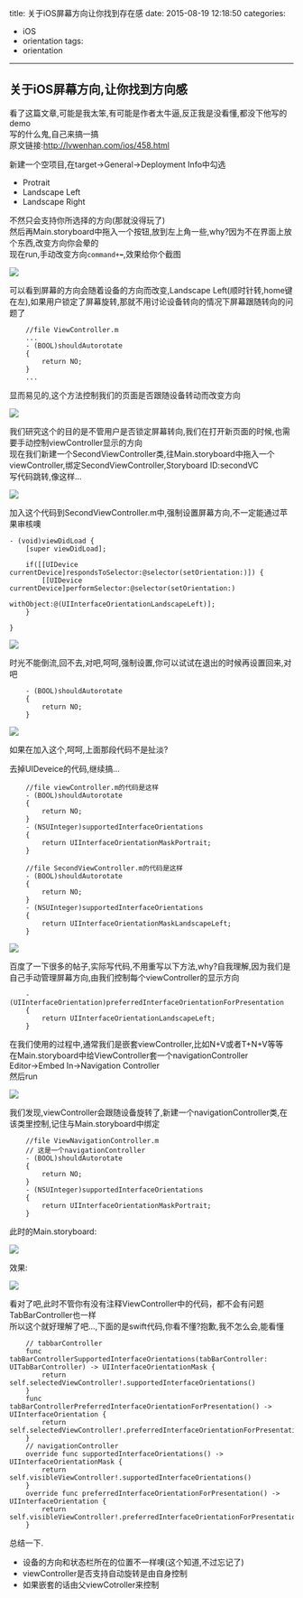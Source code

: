 title: 关于iOS屏幕方向让你找到存在感
date: 2015-08-19 12:18:50
categories:
- iOS
- orientation
tags:
- orientation
---

## 关于iOS屏幕方向,让你找到方向感

看了这篇文章,可能是我太笨,有可能是作者太牛逼,反正我是没看懂,都没下他写的demo    
写的什么鬼,自己来搞一搞    
原文链接:http://lvwenhan.com/ios/458.html    

新建一个空项目,在target->General->Deployment Info中勾选    

- Protrait
- Landscape Left
- Landscape Right

不然只会支持你所选择的方向(那就没得玩了)    
然后再Main.storyboard中拖入一个按钮,放到左上角一些,why?因为不在界面上放个东西,改变方向你会晕的    
现在run,手动改变方向`command+⬅️`,效果给你个截图    

![](/images/iOS/screenOrientation/1.gif)

可以看到屏幕的方向会随着设备的方向而改变,Landscape Left(顺时针转,home键在左),如果用户锁定了屏幕旋转,那就不用讨论设备转向的情况下屏幕跟随转向的问题了        

``` code
    //file ViewController.m
    ...
    - (BOOL)shouldAutorotate
    {
        return NO;
    }
    ...
```

显而易见的,这个方法控制我们的页面是否跟随设备转动而改变方向    

![](/images/iOS/screenOrientation/2.gif)

<!-- more -->

我们研究这个的目的是不管用户是否锁定屏幕转向,我们在打开新页面的时候,也需要手动控制viewController显示的方向    
现在我们新建一个SecondViewController类,往Main.storyboard中拖入一个viewController,绑定SecondViewController,Storyboard ID:secondVC    
写代码跳转,像这样...    

![](/images/iOS/screenOrientation/3.gif)

加入这个代码到SecondViewController.m中,强制设置屏幕方向,不一定能通过苹果审核噢

``` code
- (void)viewDidLoad {
    [super viewDidLoad];
    
    if([[UIDevice currentDevice]respondsToSelector:@selector(setOrientation:)]) {
        [[UIDevice currentDevice]performSelector:@selector(setOrientation:)
                                      withObject:@(UIInterfaceOrientationLandscapeLeft)];
    }
    
}
```

![](/images/iOS/screenOrientation/4.gif)

时光不能倒流,回不去,对吧,呵呵,强制设置,你可以试试在退出的时候再设置回来,对吧    

``` code
    - (BOOL)shouldAutorotate
    {
        return NO;
    }
```

![](/images/iOS/screenOrientation/5.gif)

如果在加入这个,呵呵,上面那段代码不是扯淡?

去掉UIDeveice的代码,继续搞...    

``` code
    //file viewController.m的代码是这样
    - (BOOL)shouldAutorotate
    {
        return NO;
    }
    - (NSUInteger)supportedInterfaceOrientations
    {
        return UIInterfaceOrientationMaskPortrait;
    }

    //file SecondViewController.m的代码是这样
    - (BOOL)shouldAutorotate
    {
        return NO;
    }
    - (NSUInteger)supportedInterfaceOrientations
    {
        return UIInterfaceOrientationMaskLandscapeLeft;
    }
```

![](/images/iOS/screenOrientation/6.gif)

百度了一下很多的帖子,实际写代码,不用重写以下方法,why?自我理解,因为我们是自己手动管理屏幕方向,由我们控制每个viewController的显示方向

``` code
    - (UIInterfaceOrientation)preferredInterfaceOrientationForPresentation
    {
        return UIInterfaceOrientationLandscapeLeft;
    }
```

在我们使用的过程中,通常我们是嵌套viewController,比如N+V或者T+N+V等等    
在Main.storyboard中给ViewController套一个navigationController     
Editor->Embed In->Navigation Controller    
然后run    

![](/images/iOS/screenOrientation/7.gif)

我们发现,viewController会跟随设备旋转了,新建一个navigationController类,在该类里控制,记住与Main.storyboard中绑定    
``` code
    //file ViewNavigationController.m
    // 这是一个navigationController
    - (BOOL)shouldAutorotate
    {
        return NO;
    }
    - (NSUInteger)supportedInterfaceOrientations
    {
        return UIInterfaceOrientationMaskPortrait;
    }
```

此时的Main.storyboard:    

![](/images/iOS/screenOrientation/1.png)

效果:    

![](/images/iOS/screenOrientation/8.gif)

看对了吧,此时不管你有没有注释ViewController中的代码，都不会有问题    
TabBarController也一样    
所以这个就好理解了吧...,下面的是swift代码,你看不懂?抱歉,我不怎么会,能看懂    

``` code
    // tabbarController
    func tabBarControllerSupportedInterfaceOrientations(tabBarController: UITabBarController) -> UIInterfaceOrientationMask {
        return self.selectedViewController!.supportedInterfaceOrientations()
    }
    func tabBarControllerPreferredInterfaceOrientationForPresentation() -> UIInterfaceOrientation {
        return self.selectedViewController!.preferredInterfaceOrientationForPresentation()
    }
    // navigationController
    override func supportedInterfaceOrientations() -> UIInterfaceOrientationMask {
        return self.visibleViewController!.supportedInterfaceOrientations()
    }
    override func preferredInterfaceOrientationForPresentation() -> UIInterfaceOrientation {
        return self.visibleViewController!.preferredInterfaceOrientationForPresentation()
    }
```

总结一下.
- 设备的方向和状态栏所在的位置不一样噢(这个知道,不过忘记了)
- viewController是否支持自动旋转是由自身控制
- 如果嵌套的话由父viewCotroller来控制





